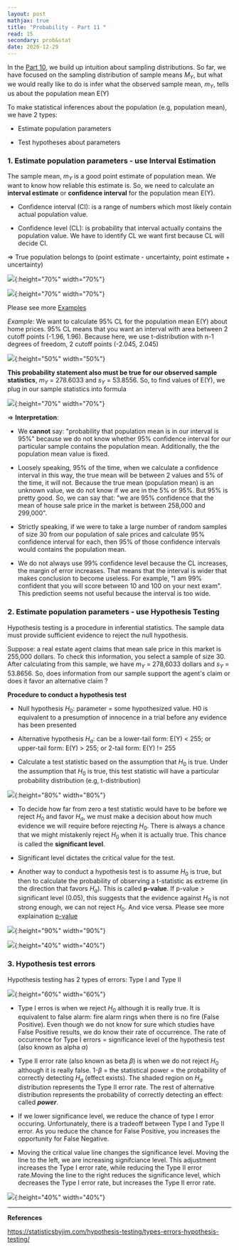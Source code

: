 ```yaml
---
layout: post
mathjax: true
title: "Probability - Part 11 "
read: 15
secondary: prob&stat
date: 2020-12-29
---
```


In the [Part 10](https://lytranp.github.io/notes/prob10), we build up intuition about sampling distributions. So far, we have focused on the sampling distribution of sample means $M_Y$, but what we would really like to do is infer what the observed sample mean, $m_Y$, tells us about the population mean E(Y)

To make statistical inferences about the population (e.g, population mean), we have 2 types:

+ Estimate population parameters

+ Test hypotheses about parameters

### 1. Estimate population parameters - use Interval Estimation

The sample mean, $m_Y$ is a good point estimate of population mean. We want to know how reliable this estimate is. So, we need to calculate an **interval estimate** or **confidence interval** for the population mean E(Y).

+ Confidence interval (CI): is a range of numbers which most likely contain actual population value.

+ Confidence level (CL): is probability that interval actually contains the population value. We have to identify CL we want first because CL will decide CI.

=> True population belongs to (point estimate - uncertainty, point estimate + uncertainty)

![](/sources/prob11-3.png){:height="70%" width="70%"}

![](/sources/prob11-4.png){:height="70%" width="70%"}

Please see more [Examples](https://www.mathbootcamps.com/calculating-confidence-intervals-for-the-mean/)

*Example*: We want to calculate 95% CL for the population mean E(Y) about home prices. 95% CL means that you want an interval with area between 2 cutoff points (-1.96, 1.96). Because here, we use t-distribution with n-1 degrees of freedom, 2 cutoff points (-2.045, 2.045)

![](/sources/prob11-1.png){:height="50%" width="50%"}

**This probability statement also must be true for our observed sample statistics**, $m_Y$ = 278.6033 and $s_Y$ = 53.8556. So, to find values of E(Y), we plug in our sample statistics into formula

![](/sources/prob11-2.png){:height="70%" width="70%"}

=> **Interpretation**: 

+ We **cannot** say: "probability that population mean is in our interval is 95%" because we do not know whether 95% confidence interval for our particular sample contains the population mean. Additionally, the the population mean value is fixed.

+ Loosely speaking, 95% of the time, when we calculate a confidence interval in this way, the true mean will be between 2 values and 5% of the time, it will not. Because the true mean (population mean) is an unknown value, we do not know if we are in the 5% or 95%. But 95% is pretty good. So, we can say that: "we are 95% confidence that the mean of house sale price in the market is between 258,000 and 299,000". 

+ Strictly speaking, if we were to take a large number of random samples of size 30 from our population of sale prices and calculate 95% confidence interval for each, then 95% of those confidence intervals would contains the population mean. 

+ We do not always use 99% confidence level because the CL increases, the margin of error increases. That means that the interval is wider that makes conclusion to become useless. For example, "I am 99% confident that you will score between 10 and 100 on your next exam". This prediction seems not useful because the interval is too wide. 

### 2. Estimate population parameters - use Hypothesis Testing

Hypothesis testing is a procedure in inferential statistics. The sample data must provide sufficient evidence to reject the null hypothesis.

Suppose: a real estate agent claims that mean sale price in this market is 255,000 dollars. To check this information, you select a sample of size 30. After calculating from this sample, we have $m_Y$ = 278,6033 dollars and $s_Y$ = 53.8656. So, does information from our sample support the agent's claim or does it favor an alternative claim ? 

**Procedure to conduct a hypothesis test**

+ Null hypothesis $H_0$: parameter = some hypothesized value. H0 is equivalent to a presumption of innocence in a trial before any evidence has been presented

+ Alternative hypothesis $H_a$: can be a lower-tail form: E(Y) < 255; or upper-tail form: E(Y) > 255; or 2-tail form: E(Y) != 255

+ Calculate a test statistic based on the assumption that $H_0$ is true. Under the assumption that $H_0$ is true, this test statistic will have a particular probability distribution (e.g, t-distribution)

![](/sources/prob11-5.png){:height="80%" width="80%"}

+ To decide how far from zero a test statistic would have to be before we reject $H_0$ and favor $H_a$, we must make a decision about how much evidence we will require before rejecting $H_0$. There is always a chance that we might mistakenly reject $H_0$ when it is actually true. This chance is called the **significant level**.

+ Significant level dictates the critical value for the test. 

+ Another way to conduct a hypothesis test is to assume $H_0$ is true, but then to calculate the probability of observing a t-statistic as extreme (in the direction that favors $H_a$). This is called **p-value**. If p-value > significant level (0.05), this suggests that the evidence against $H_0$ is not strong enough, we can not reject $H_0$. And vice versa. Please see more explaination [p-value](https://s4be.cochrane.org/blog/2016/03/21/p-value-in-plain-english-2/#:~:text=In%20academic%20literature%2C%20the%20p,the%20null%20hypothesis%20were%20true)

![](/sources/prob11-6.png){:height="90%" width="90%"}

![](/sources/prob11-7.png){:height="40%" width="40%"}

### 3. Hypothesis test errors

Hypothesis testing has 2 types of errors: Type I and Type II

![](/sources/prob11-8.png){:height="60%" width="60%"}

+ Type I erros is when we reject $H_0$ although it is really true. It is equivalent to false alarm: fire alarm rings when there is no fire (False Positive). Even though we do not know for sure which studies have False Positive results, we do know their rate of occurrence. The rate of occurrence for Type I errors = significance level of the hypothesis test (also known as alpha $\alpha$)

+ Type II error rate (also known as beta $\beta$) is when we do not reject $H_0$ although it is really false. 1-$\beta$ = the statistical power = the probability of correctly detecting $H_a$ (effect exists). The shaded region on $H_a$ distribution represents the Type II error rate. The rest of alternative distribution represents the probability of correctly detecting an effect: called ***power***.
  
+ If we lower significance level, we reduce the chance of type I error occuring. Unfortunately, there is a tradeoff between Type I and Type II error. As you reduce the chance for False Positive, you increases the opportunity for False Negative. 

+ Moving the critical value line changes the significance level. Moving the line to the left, we are increasing signifciance level. This adjustment increases the Type I error rate, while reducing the Type II error rate.Moving the line to the right reduces the significance level, which decreases the Type I error rate, but increases the Type II error rate. 

![](/sources/prob11-9.png){:height="40%" width="40%"}

-----------------
**References**

https://statisticsbyjim.com/hypothesis-testing/types-errors-hypothesis-testing/
